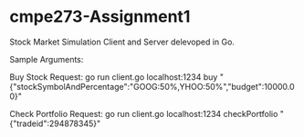 # cmpe273-Assignment1
Stock Market Simulation
Client and Server delevoped in Go.

Sample Arguments:

Buy Stock Request: go run client.go localhost:1234 buy "{\"stockSymbolAndPercentage\":\"GOOG:50%,YHOO:50%\",\"budget\":10000.00}"

Check Portfolio Request: go run client.go localhost:1234 checkPortfolio "{\"tradeid\":294878345}"

